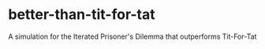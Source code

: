 better-than-tit-for-tat
=======================

A simulation for the Iterated Prisoner's Dilemma that outperforms Tit-For-Tat
